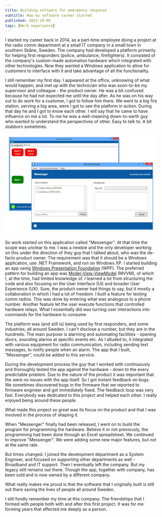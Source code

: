 ```yaml
---
title: Building software for emergency response
subtitle: How my software career started
published: 2022-10-06
tags: [Work experience]
---
```


I started my career back in 2014, as a part-time employee doing a project at the radio comm department at a small IT company in a small town in southern Skåne, Sweden. The company had developed a platform primarily for helping first responders (police, ambulance, firefighters). It consisted of the company's custom-made automation hardware which integrated with other technologies. Now they wanted a Windows application to allow for customers to interface with it and take advantage of all the functionality.

I still remember my first day. I appeared at the office, unknowing of what would happen, and met up with the technician who was soon-to-be my supervisor and colleague - the product owner. He was a bit confused because he had not expected me until the day after. As he was on his way out to do work for a customer, I got to follow him there. We went to a big fire station, serving a big area, were I got to see the platform in action. During that day he and I got to know each other. I will say that he came to have influence on me a lot. To me he was a well-meaning down-to-earth guy who wanted to understand the perspectives of other. Easy to talk to. A bit stubborn sometimes.

<a href="/assets/blis.png" target="_blank" alt="BLIS Messenger">
<img class="right" src="/assets/blis.png" /></a>

So work started on this application called "Messenger". At that time the scope was unclear to me. I was a newbie and the only developer working on this under the direction of they guy that I talked about, who was the de-facto product owner. The requirement was that it should be a Windows application, use .NET Framework, and run on Windows XP. I started building an app using [Windows Presentation Foundation](https://en.wikipedia.org/wiki/Windows_Presentation_Foundation) (WPF). The preferred pattern for building an app was [Model-View-ViewModel](https://en.wikipedia.org/wiki/Model%E2%80%93view%E2%80%93viewmodel) (MVVM), of which I, at the time, had limited knowledge of. I learned a lot from structuring the code and also focusing on the User Interface (UI) and broader User Experience (UX). Sure, the product owner had things to say, but it mostly a collaboration in which I had a lot of freedom. I built a feature for texting comm radios. This was done by entering what was analogous to a phone number. Another feature let the user execute functions that controlled hardware relays. What I essentially did was turning user interactions into commands for the hardware to consume.

The platform was (and still is) being used by first responders, and some industries, all around Sweden. I can't disclose a number, but they are in the hundreds. The main purpose is alarming and automating facilities - opening doors, sounding alarms at specific events etc. As I alluded to, it integrated with various equipment for radio communication, including sending text messages, to notify people when an alarm. The app that I built, "Messenger", could be added to this service.

During the development process the guy that I worked with continuously and thoroughly tested the app against the hardware - down to the every predictable problem. Due to the nature of the product it was important that the were no issues with the app itself. So I got instant feedback on bugs. We sometimes discovered bugs in the firmware that we reported to firmware engineer and got immediately fixed. The feedback loop was very fast. Everybody was dedicated to this project and helped each other. I really enjoyed being around these people.

What made this project so great was its focus on the product and that I was involved in the process of shaping it.

When "Messenger" finally had been released, I went on to build the program for programming the hardware. Believe it or not previously, the programming had been done through an Excel spreadsheet. We continued to improve "Messenger". We were adding some new major features, but not at the same rate.

But times changed. I joined the development department as a System Engineer, and focused on supporting other departments as well - Broadband and IT support. Then I eventually left the company. But my legacy still remains out there. Though the app, together with company, has been sold and is now owned by a different company.

What really makes me proud is that the software that I originally built is still out there saving the lives of people all around Sweden.

I still fondly remember my time at this company. The friendships that I formed with people both with and after this first project. It was for me forming years that affected me deeply as a person.